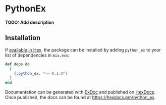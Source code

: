 # PythonEx

**TODO: Add description**

## Installation

If [available in Hex](https://hex.pm/docs/publish), the package can be installed
by adding `python_ex` to your list of dependencies in `mix.exs`:

```elixir
def deps do
  [
    {:python_ex, "~> 0.1.0"}
  ]
end
```

Documentation can be generated with [ExDoc](https://github.com/elixir-lang/ex_doc)
and published on [HexDocs](https://hexdocs.pm). Once published, the docs can
be found at <https://hexdocs.pm/python_ex>.

